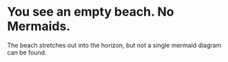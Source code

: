 # You see an empty beach.  No Mermaids.

The beach stretches out into the horizon, but not a single mermaid diagram can be found.
